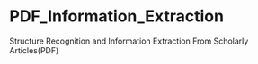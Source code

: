 # PDF_Information_Extraction
Structure Recognition and Information Extraction From Scholarly Articles(PDF)
